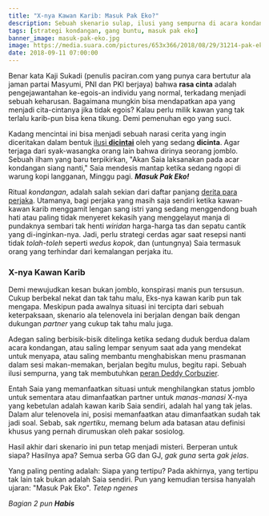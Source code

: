 ```yaml
---
title: "X-nya Kawan Karib: Masuk Pak Eko?"
description: Sebuah skenario sulap, ilusi yang sempurna di acara kondangan yang trak butuh bantuan Deddy Corbuzier
tags: [strategi kondangan, gang buntu, masuk pak eko]
banner_image: masuk-pak-eko.jpg
image: https://media.suara.com/pictures/653x366/2018/08/29/31214-pak-eko-1.jpg
date: 2018-09-11 07:00:00
---
```


Benar kata Kaji Sukadi (penulis paciran.com yang punya cara bertutur ala jaman partai Masyumi, PNI dan PKI berjaya) bahwa **rasa cinta** adalah pengejawantahan ke-egois-an individu yang normal, terkadang menjadi sebuah keharusan. Bagaimana mungkin bisa mendapatkan apa yang menjadi cita-cintanya jika tidak egois? Kalau perlu milik kawan yang tak terlalu karib-pun bisa kena tikung. Demi pemenuhan ego yang suci.<!--more-->

Kadang mencintai ini bisa menjadi sebuah narasi cerita yang ingin diceritakan dalam bentuk [ilusi **dicintai**](https://www.paciran.com/2018/09/08/resensi-tjinta-imensi-kehilangam.html) oleh yang sedang **dicinta**. Agar terjaga dari syak-wasangka orang lain bahwa dirinya seorang jomblo. Sebuah ilham yang baru terpikirkan, "Akan Saia laksanakan pada acar kondangan siang nanti," Saia mendesis mantap ketika sedang ngopi di warung kopi langganan, Minggu pagi. _**Masuk Pak Eko!**_

Ritual _kondangan_, adalah salah sekian dari daftar panjang [derita para perjaka](https://www.paciran.com/2018/09/10/nestapa-para-perjaka-di-bulan-buwuh.html). Utamanya, bagi perjaka yang masih saja sendiri ketika kawan-kawan karib menggamit lengan sang istri yang sedang menggendong buah hati atau paling tidak menyeret kekasih yang menggelayut manja di pundaknya sembari tak henti _wiridan_ harga-harga tas dan sepatu cantik yang di-inginkan-nya. Jadi, perlu strategi cerdas agar saat resepsi nanti tidak _tolah-toleh_ seperti _wedus kopok_, dan (untungnya) Saia termasuk orang yang terhindar dari kemalangan perjaka itu.

### X-nya Kawan Karib

Demi mewujudkan kesan bukan jomblo, konspirasi manis pun tersusun. Cukup berbekal nekat dan tak tahu malu, Eks-nya kawan karib pun tak mengapa. Meskipun pada awalnya situasi ini tercipta dari sebuah keterpaksaan, skenario ala telenovela ini berjalan dengan baik dengan dukungan _partner_ yang cukup tak tahu malu juga.

Adegan saling berbisik-bisik ditelinga ketika sedang duduk berdua dalam acara kondangan, atau saling lempar senyum saat ada yang mendekat untuk menyapa, atau saling membantu menghabiskan menu prasmanan dalam sesi makan-memakan, berjalan begitu mulus, begitu rapi. Sebuah ilusi sempurna, yang tak membutuhkan [peran Deddy Corbuzier](https://www.paciran.com/2018/08/23/para-penerka-iwan-fals-noah.html).

Entah Saia yang memanfaatkan situasi untuk menghilangkan status jomblo untuk sementara atau dimanfaatkan partner untuk _manas-manasi_ X-nya yang kebetulan adalah kawan karib Saia sendiri, adalah hal yang tak jelas. Dalam alur telenovela ini, posisi memanfaatkan atau dimanfaatkan sudah tak jadi soal. Sebab, sak _ngertiku_, memang belum ada batasan atau definisi khusus yang pernah dirumuskan oleh pakar sosiolog.

Hasil akhir dari skenario ini pun tetap menjadi misteri. Berperan untuk siapa? Hasilnya apa? Semua serba GG dan GJ, _gak guna_ serta _gak jelas_.

Yang paling penting adalah: Siapa yang tertipu? Pada akhirnya, yang tertipu tak lain tak bukan adalah Saia sendiri. Pun yang kemudian tersisa hanyalah ujaran: "Masuk Pak Eko". _Tetep ngenes_

_Bagian 2 pun **Habis**_
